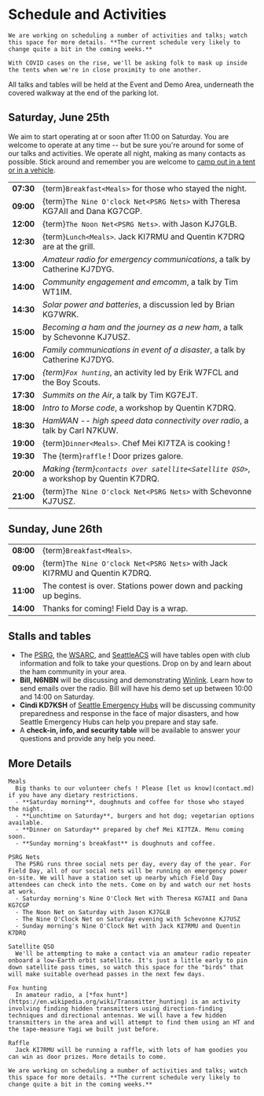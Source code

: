 # Schedule and Activities

```{important}
We are working on scheduling a number of activities and talks; watch this space for more details. **The current schedule very likely to change quite a bit in the coming weeks.**
```

```{note}
With COVID cases on the rise, we'll be asking folk to mask up inside the tents when we're in close proximity to one another.
```

All talks and tables will be held at the Event and Demo Area, underneath the covered walkway at the end of the parking lot.

## Saturday, June 25th

We aim to start operating at or soon after 11:00 on Saturday. You are welcome to operate at any time -- but be sure you're around for some of our talks and activities. We operate all night, making as many contacts as possible. Stick around and remember you are welcome to [camp out in a tent or in a vehicle](location.md).

|           |                                                                                       |
| --------: | :------------------------------------------------------------------------------------ |
| **07:30** | {term}`Breakfast<Meals>` for those who stayed the night.                              |
| **09:00** | {term}`The Nine O'clock Net<PSRG Nets>` with Theresa KG7AII and Dana KG7CGP.          |
| **12:00** | {term}`The Noon Net<PSRG Nets>`. with Jason KJ7GLB.                                   |
| **12:30** | {term}`Lunch<Meals>`. Jack KI7RMU and Quentin K7DRQ are at the grill.                 |
| **13:00** | *Amateur radio for emergency communications*, a talk by Catherine KJ7DYG.             |
| **14:00** | *Community engagement and emcomm*, a talk by Tim WT1IM.                               |
| **14:30** | *Solar power and batteries*, a discussion led by Brian KG7WRK.                        |
| **15:00** | *Becoming a ham and the journey as a new ham*, a talk by Schevonne KJ7USZ.            |
| **16:00** | *Family communications in event of a disaster*, a talk by Catherine KJ7DYG.           |
| **17:00** | *{term}`Fox hunting`*, an activity led by Erik W7FCL and the Boy Scouts.              |
| **17:30** | *Summits on the Air*, a talk by Tim KG7EJT.                                           |
| **18:00** | *Intro to Morse code*, a workshop by Quentin K7DRQ.                                   |
| **18:30** | *HamWAN -- high speed data connectivity over radio*, a talk by Carl N7KUW.            |
| **19:00** | {term}`Dinner<Meals>`. Chef Mei KI7TZA is cooking !                                   |
| **19:30** | The {term}`raffle` ! Door prizes galore.                                              |
| **20:00** | *Making {term}`contacts over satellite<Satellite QSO>`*, a workshop by Quentin K7DRQ. |
| **21:00** | {term}`The Nine O'clock Net<PSRG Nets>` with Schevonne KJ7USZ.                        |

## Sunday, June 26th

|           |                                                                            |
| --------: | :------------------------------------------------------------------------- |
| **08:00** | {term}`Breakfast<Meals>`.                                                   |
| **09:00** | {term}`The Nine O'clock Net<PSRG Nets>` with Jack KI7RMU and Quentin K7DRQ. |
| **11:00** | The contest is over. Stations power down and packing up begins.            |
| **14:00** | Thanks for coming! Field Day is a wrap.                                    |

## Stalls and tables

- The [PSRG](https://web.psrg.org/), the [WSARC](https://w7aw.org/), and [SeattleACS](https://www.seattleacs.org/) will have tables open with club information and folk to take your questions. Drop on by and learn about the ham community in your area.
- **Bill, N6NBN** will be discussing and demonstrating [Winlink](https://www.winlink.org/). Learn how to send emails over the radio. Bill will have his demo set up between 10:00 and 14:00 on Saturday.
- **Cindi KD7KSH** of [Seattle Emergency Hubs](http://seattleemergencyhubs.org/) will be discussing community preparedness and response in the face of major disasters, and how Seattle Emergency Hubs can help you prepare and stay safe.
- A **check-in, info, and security table** will be available to answer your questions and provide any help you need.

## More Details

```{glossary}
Meals
  Big thanks to our volunteer chefs ! Please [let us know](contact.md) if you have any dietary restrictions.
  - **Saturday morning**, doughnuts and coffee for those who stayed the night.
  - **Lunchtime on Saturday**, burgers and hot dog; vegetarian options available.
  - **Dinner on Saturday** prepared by chef Mei KI7TZA. Menu coming soon.
  - **Sunday morning's breakfast** is doughnuts and coffee.

PSRG Nets
  The PSRG runs three social nets per day, every day of the year. For Field Day, all of our social nets will be running on emergency power on-site. We will have a station set up nearby which Field Day attendees can check into the nets. Come on by and watch our net hosts at work.
  - Saturday morning's Nine O'Clock Net with Theresa KG7AII and Dana KG7CGP
  - The Noon Net on Saturday with Jason KJ7GLB
  - The Nine O'Clock Net on Saturday evening with Schevonne KJ7USZ
  - Sunday morning's Nine O'Clock Net with Jack KI7RMU and Quentin K7DRQ

Satellite QSO
  We'll be attempting to make a contact via an amateur radio repeater onboard a low-Earth orbit satellite. It's just a little early to pin down satellite pass times, so watch this space for the "birds" that will make suitable overhead passes in the next few days.

Fox hunting
  In amateur radio, a [*fox hunt*](https://en.wikipedia.org/wiki/Transmitter_hunting) is an activity involving finding hidden transmitters using direction-finding techniques and directional antennas. We will have a few hidden transmitters in the area and will attempt to find them using an HT and the tape-measure Yagi we built just before.

Raffle
  Jack KI7RMU will be running a raffle, with lots of ham goodies you can win as door prizes. More details to come.
```

```{important}
We are working on scheduling a number of activities and talks; watch this space for more details. **The current schedule very likely to change quite a bit in the coming weeks.**
```
